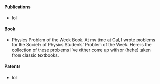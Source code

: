 <!-- ---
layout: page
title: publications 
permalink: /publications/
--- -->

#### Publications
- lol

#### Book
- <a>Physics Problem of the Week Book</a>. At my time at Cal, I wrote problems for the Society of Physics Students' Problem of the Week. Here is the collection of these problems I've either come up with or (hehe) taken from classic textbooks.

#### Patents
- lol